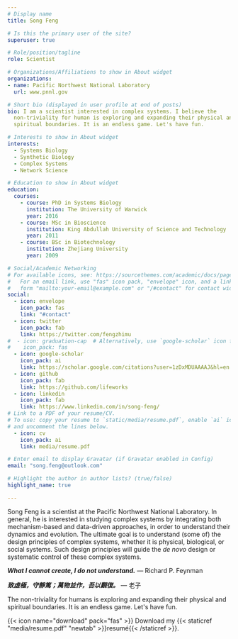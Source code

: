 ```yaml
---
# Display name
title: Song Feng

# Is this the primary user of the site?
superuser: true

# Role/position/tagline
role: Scientist

# Organizations/Affiliations to show in About widget
organizations:
- name: Pacific Northwest National Laboratory
  url: www.pnnl.gov

# Short bio (displayed in user profile at end of posts)
bio: I am a scientist interested in complex systems. I believe the
  non-triviality for human is exploring and expanding their physical and
  spiritual boundaries. It is an endless game. Let's have fun.

# Interests to show in About widget
interests:
  - Systems Biology
  - Synthetic Biology
  - Complex Systems
  - Network Science

# Education to show in About widget
education:
  courses:
    - course: PhD in Systems Biology
      institution: The University of Warwick
      year: 2016
    - course: MSc in Bioscience
      institution: King Abdullah University of Science and Technology
      year: 2011
    - course: BSc in Biotechnology
      institution: Zhejiang University
      year: 2009

# Social/Academic Networking
# For available icons, see: https://sourcethemes.com/academic/docs/page-builder/#icons
#   For an email link, use "fas" icon pack, "envelope" icon, and a link in the
#   form "mailto:your-email@example.com" or "/#contact" for contact widget.
social:
  - icon: envelope
    icon_pack: fas
    link: "#contact"
  - icon: twitter
    icon_pack: fab
    link: https://twitter.com/fengzhimu
#  - icon: graduation-cap  # Alternatively, use `google-scholar` icon from `ai` icon pack
#    icon_pack: fas
  - icon: google-scholar
    icon_pack: ai
    link: https://scholar.google.com/citations?user=1zDxMDUAAAAJ&hl=en
  - icon: github
    icon_pack: fab
    link: https://github.com/lifeworks
  - icon: linkedin
    icon_pack: fab
    link: https://www.linkedin.com/in/song-feng/
# Link to a PDF of your resume/CV.
# To use: copy your resume to `static/media/resume.pdf`, enable `ai` icons in `params.toml`, 
# and uncomment the lines below.
  - icon: cv
    icon_pack: ai
    link: media/resume.pdf

# Enter email to display Gravatar (if Gravatar enabled in Config)
email: "song.feng@outlook.com"

# Highlight the author in author lists? (true/false)
highlight_name: true

---
```


Song Feng is a scientist at the Pacific Northwest National Laboratory. In general, he is interested in studying complex systems by integrating both mechanism-based and data-driven approaches, in order to understand their dynamics and evolution. The ultimate goal is to understand (some of) the design principles of complex systems, whether it is physical, biological, or social systems. Such design principles will guide the *de novo* design or systematic control of these complex systems.

***What I cannot create, I do not understand.*** — Richard P. Feynman

***致虛極，守靜篤；萬物並作，吾以觀復。*** — 老子

The non-triviality for humans is exploring and expanding their physical and spiritual boundaries. It is an endless game. Let's have fun.

{{< icon name="download" pack="fas" >}} Download my {{< staticref "media/resume.pdf" "newtab" >}}resumé{{< /staticref >}}.
